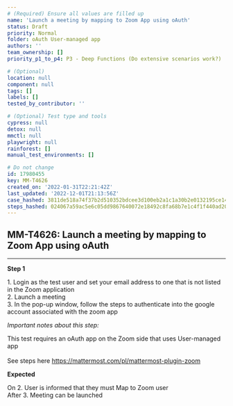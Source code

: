 ```yaml
---
# (Required) Ensure all values are filled up
name: 'Launch a meeting by mapping to Zoom App using oAuth'
status: Draft
priority: Normal
folder: oAuth User-managed app
authors: ''
team_ownership: []
priority_p1_to_p4: P3 - Deep Functions (Do extensive scenarios work?)

# (Optional)
location: null
component: null
tags: []
labels: []
tested_by_contributor: ''

# (Optional) Test type and tools
cypress: null
detox: null
mmctl: null
playwright: null
rainforest: []
manual_test_environments: []

# Do not change
id: 17980455
key: MM-T4626
created_on: '2022-01-31T22:21:42Z'
last_updated: '2022-12-01T21:13:56Z'
case_hashed: 3811de518a74f37b2d510352bdcee3d100eb2a1c1a30b2e0132195ce14dc6c56e7ae8d7a0deda28c555fa29905ac3de4
steps_hashed: 024067a59ac5e6c05dd9867640072e18492c8fa68b7e1c4f1f440ad2054865f0a44f96e9ab7dc536be203210c7a5248e
---
```


<!-- (Auto-generated) Based on frontmatter's "key" and "name" -->

## MM-T4626: Launch a meeting by mapping to Zoom App using oAuth

---

**Step 1**

1\. Login as the test user and set your email address to one that is not listed in the Zoom application\
2\. Launch a meeting\
3\. In the pop-up window, follow the steps to authenticate into the google account associated with the zoom app

_Important notes about this step:_

This test requires an oAuth app on the Zoom side that uses User-managed app\
\
See steps here <https://mattermost.com/pl/mattermost-plugin-zoom>

**Expected**

On 2. User is informed that they must Map to Zoom user\
After 3. Meeting can be launched
